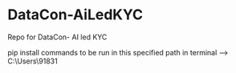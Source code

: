 # DataCon-AiLedKYC
Repo for DataCon- AI led KYC

pip install commands to be run in this specified path in terminal --> C:\Users\91831

